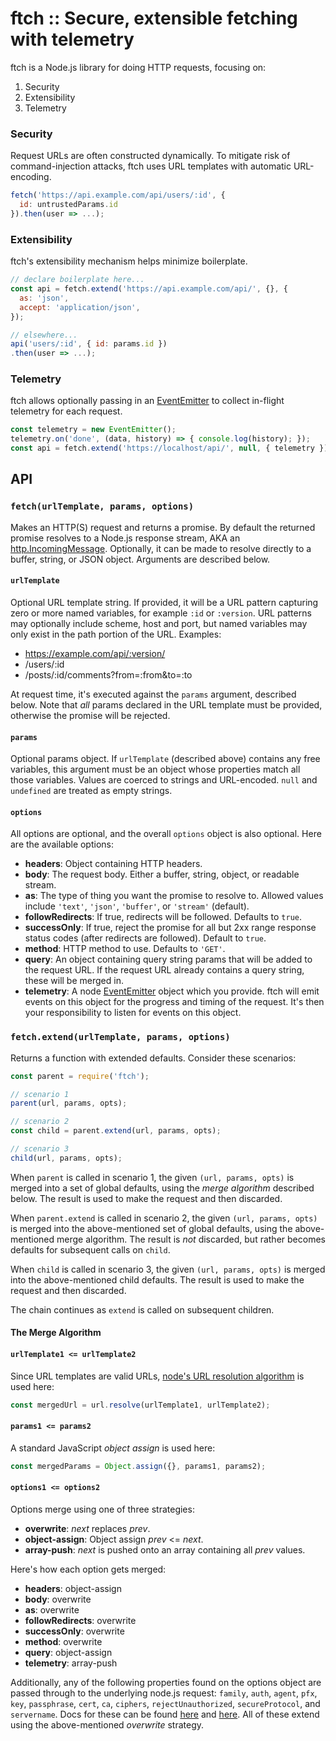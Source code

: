 # ftch :: Secure, extensible fetching with telemetry

ftch is a Node.js library for doing HTTP requests, focusing on:

 1. Security
 2. Extensibility
 3. Telemetry

### Security

Request URLs are often constructed dynamically. To mitigate risk of command-injection attacks, ftch uses URL templates with automatic URL-encoding.

```js
fetch('https://api.example.com/api/users/:id', {
  id: untrustedParams.id
}).then(user => ...);
```

### Extensibility

ftch's extensibility mechanism helps minimize boilerplate.

```js
// declare boilerplate here...
const api = fetch.extend('https://api.example.com/api/', {}, {
  as: 'json',
  accept: 'application/json',
});

// elsewhere...
api('users/:id', { id: params.id })
.then(user => ...);
```

### Telemetry

ftch allows optionally passing in an [EventEmitter](https://nodejs.org/dist/latest-v4.x/docs/api/events.html#events_class_eventemitter) to collect in-flight telemetry for each request.

```js
const telemetry = new EventEmitter();
telemetry.on('done', (data, history) => { console.log(history); });
const api = fetch.extend('https://localhost/api/', null, { telemetry });
```

## API

### `fetch(urlTemplate, params, options)`

Makes an HTTP(S) request and returns a promise. By default the returned promise resolves to a Node.js response stream, AKA an [http.IncomingMessage](https://nodejs.org/dist/latest-v4.x/docs/api/http.html#http_class_http_incomingmessage). Optionally, it can be made to resolve directly to a buffer, string, or JSON object. Arguments are described below.

#### `urlTemplate`

Optional URL template string. If provided, it will be a URL pattern capturing zero or more named variables, for example `:id` or `:version`. URL patterns may optionally include scheme, host and port, but named variables may only exist in the path portion of the URL. Examples:

 * https://example.com/api/:version/
 * /users/:id
 * /posts/:id/comments?from=:from&to=:to

At request time, it's executed against the `params` argument, described below. Note that *all* params declared in the URL template must be provided, otherwise the promise will be rejected.

#### `params`

Optional params object. If `urlTemplate` (described above) contains any free variables, this argument must be an object whose properties match all those variables. Values are coerced to strings and URL-encoded. `null` and `undefined` are treated as empty strings.

#### `options`

All options are optional, and the overall `options` object is also optional. Here are the available options:

 * **headers**: Object containing HTTP headers.
 * **body**: The request body. Either a buffer, string, object, or readable stream.
 * **as**: The type of thing you want the promise to resolve to. Allowed values include `'text'`, `'json'`, `'buffer'`, or `'stream'` (default).
 * **followRedirects**: If true, redirects will be followed. Defaults to `true`.
 * **successOnly**: If true, reject the promise for all but 2xx range response status codes (after redirects are followed). Default to `true`.
 * **method**: HTTP method to use. Defaults to `'GET'`.
 * **query**: An object containing query string params that will be added to the request URL. If the request URL already contains a query string, these will be merged in.
 * **telemetry**: A node [EventEmitter](https://nodejs.org/dist/latest-v4.x/docs/api/events.html#events_class_eventemitter) object which you provide. ftch will emit events on this object for the progress and timing of the request. It's then your responsibility to listen for events on this object.

### `fetch.extend(urlTemplate, params, options)`

Returns a function with extended defaults. Consider these scenarios:

```js
const parent = require('ftch');

// scenario 1
parent(url, params, opts);

// scenario 2
const child = parent.extend(url, params, opts);

// scenario 3
child(url, params, opts);
```

When `parent` is called in scenario 1, the given `(url, params, opts)` is merged into a set of global defaults, using the *merge algorithm* described below. The result is used to make the request and then discarded.

When `parent.extend` is called in scenario 2, the given `(url, params, opts)` is merged into the above-mentioned set of global defaults, using the above-mentioned merge algorithm. The result is *not* discarded, but rather becomes defaults for subsequent calls on `child`.

When `child` is called in scenario 3, the given `(url, params, opts)` is merged into the above-mentioned child defaults. The result is used to make the request and then discarded.

The chain continues as `extend` is called on subsequent children.

#### The Merge Algorithm

#### `urlTemplate1 <= urlTemplate2`

Since URL templates are valid URLs, [node's URL resolution algorithm](https://nodejs.org/dist/latest-v4.x/docs/api/url.html#url_url_resolve_from_to) is used here:

```js
const mergedUrl = url.resolve(urlTemplate1, urlTemplate2);
```

#### `params1 <= params2`

A standard JavaScript *object assign* is used here:

```js
const mergedParams = Object.assign({}, params1, params2);
```

#### `options1 <= options2`

Options merge using one of three strategies:

 * **overwrite**: *next* replaces *prev*.
 * **object-assign**: Object assign *prev* <= *next*.
 * **array-push**: *next* is pushed onto an array containing all *prev* values.

Here's how each option gets merged:

 * **headers**: object-assign
 * **body**: overwrite
 * **as**: overwrite
 * **followRedirects**: overwrite
 * **successOnly**: overwrite
 * **method**: overwrite
 * **query**: object-assign
 * **telemetry**: array-push

Additionally, any of the following properties found on the options object are passed through to the underlying node.js request: `family`, `auth`, `agent`, `pfx`, `key`, `passphrase`, `cert`, `ca`, `ciphers`, `rejectUnauthorized`, `secureProtocol`, and `servername`. Docs for these can be found [here](https://nodejs.org/dist/latest-v4.x/docs/api/http.html#http_http_request_options_callback) and [here](https://nodejs.org/dist/latest-v4.x/docs/api/https.html#https_https_request_options_callback). All of these extend using the above-mentioned *overwrite* strategy.
